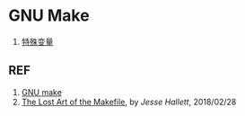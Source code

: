 # GNU Make

1. [特殊变量](./gmake_special-variables.md)

## REF

1. [GNU make](https://www.gnu.org/software/make/manual/make.html)
1. [The Lost Art of the Makefile](https://www.olioapps.com/blog/the-lost-art-of-the-makefile/), by *Jesse Hallett*, 2018/02/28